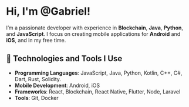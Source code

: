 # Hi, I'm @Gabriel!

I’m a passionate developer with experience in **Blockchain**, **Java**, **Python**, and **JavaScript**. I focus on creating mobile applications for **Android** and **iOS**, and in my free time.

## 🌱 Technologies and Tools I Use

- **Programming Languages**: JavaScript, Java, Python, Kotlin, C++, C#, Dart, Rust, Solidity.
- **Mobile Development**: Android, iOS
- **Frameworks**: React, Blockchain, React Native, Flutter, Node, Laravel
- **Tools**: Git, Docker


